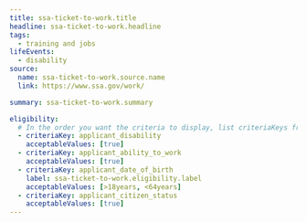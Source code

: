 ```yaml
---
title: ssa-ticket-to-work.title
headline: ssa-ticket-to-work.headline
tags:
  - training and jobs
lifeEvents:
  - disability
source:
  name: ssa-ticket-to-work.source.name
  link: https://www.ssa.gov/work/

summary: ssa-ticket-to-work.summary

eligibility:
  # In the order you want the criteria to display, list criteriaKeys from the csv here, each followed by a comma-separated list of which values indicate eligibility for that criteria. Wrap individual values in quotes if they have inner commas.
  - criteriaKey: applicant_disability
    acceptableValues: [true]
  - criteriaKey: applicant_ability_to_work
    acceptableValues: [true]
  - criteriaKey: applicant_date_of_birth
    label: ssa-ticket-to-work.eligibility.label
    acceptableValues: [>18years, <64years]
  - criteriaKey: applicant_citizen_status
    acceptableValues: [true]
---
```

